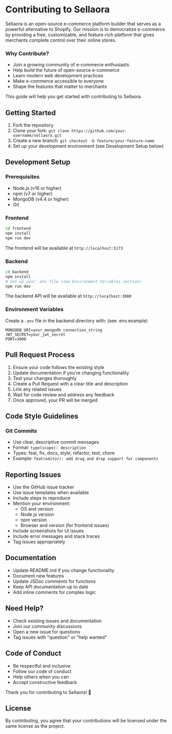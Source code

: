 # Contributing to Sellaora
Sellaora is an open-source e-commerce platform builder that serves as a powerful alternative to Shopify. Our mission is to democratize e-commerce by providing a free, customizable, and feature-rich platform that gives merchants complete control over their online stores.

### Why Contribute?
- Join a growing community of e-commerce enthusiasts
- Help build the future of open-source e-commerce
- Learn modern web development practices
- Make e-commerce accessible to everyone
- Shape the features that matter to merchants

This guide will help you get started with contributing to Sellaora.

## Getting Started

1. Fork the repository
2. Clone your fork: `git clone https://github.com/your-username/sellaora.git`
3. Create a new branch: `git checkout -b feature/your-feature-name`
4. Set up your development environment (see Development Setup below)

## Development Setup

### Prerequisites
- Node.js (v16 or higher)
- npm (v7 or higher)
- MongoDB (v4.4 or higher)
- Git

### Frontend
```bash
cd frontend
npm install
npm run dev
```
The frontend will be available at `http://localhost:5173`

### Backend
```bash
cd backend
npm install
# Set up your .env file (see Environment Variables section)
npm run dev
```
The backend API will be available at `http://localhost:3000`

### Environment Variables
Create a `.env` file in the backend directory with: (see .env.example)
```
MONGODB_URI=your_mongodb_connection_string
JWT_SECRET=your_jwt_secret
PORT=3000
```

## Pull Request Process

1. Ensure your code follows the existing style
2. Update documentation if you're changing functionality
3. Test your changes thoroughly
4. Create a Pull Request with a clear title and description
5. Link any related issues
6. Wait for code review and address any feedback
7. Once approved, your PR will be merged

## Code Style Guidelines

### Git Commits
- Use clear, descriptive commit messages
- Format: `type(scope): description`
- Types: feat, fix, docs, style, refactor, test, chore
- Example: `feat(editor): add drag and drop support for components`

## Reporting Issues

- Use the GitHub issue tracker
- Use issue templates when available
- Include steps to reproduce
- Mention your environment:
  - OS and version
  - Node.js version
  - npm version
  - Browser and version (for frontend issues)
- Include screenshots for UI issues
- Include error messages and stack traces
- Tag issues appropriately

## Documentation

- Update README.md if you change functionality
- Document new features
- Update JSDoc comments for functions
- Keep API documentation up to date
- Add inline comments for complex logic

## Need Help?

- Check existing issues and documentation
- Join our community discussions
- Open a new issue for questions
- Tag issues with "question" or "help wanted"

## Code of Conduct

- Be respectful and inclusive
- Follow our code of conduct
- Help others when you can
- Accept constructive feedback

Thank you for contributing to Sellaora! 🚀

## License

By contributing, you agree that your contributions will be licensed under the same license as the project.